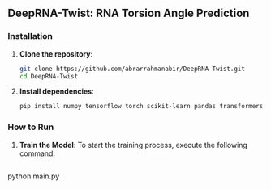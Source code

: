 ## DeepRNA-Twist: RNA Torsion Angle Prediction

### Installation

1. **Clone the repository**:
   ```bash
   git clone https://github.com/abrarrahmanabir/DeepRNA-Twist.git
   cd DeepRNA-Twist


2. **Install dependencies**:

   ```bash
   pip install numpy tensorflow torch scikit-learn pandas transformers keras tqdm


### How to Run
1. **Train the Model**:
To start the training process, execute the following command:

   ```bash
python main.py



